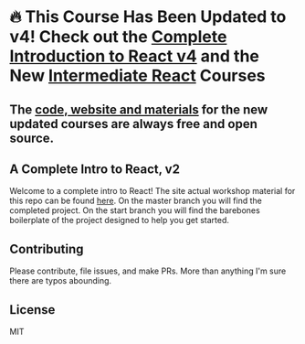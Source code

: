 # 🔥 This Course Has Been Updated to v4! Check out the [Complete Introduction to React v4](https://frontendmasters.com/courses/complete-react-v4/) and the New [Intermediate React](https://frontendmasters.com/courses/intermediate-react/) Courses

## The [code, website and materials](https://btholt.github.io/complete-intro-to-react-v4/) for the new updated courses are always free and open source.

## A Complete Intro to React, v2

Welcome to a complete intro to React! The site actual workshop material for this repo can be found [here][gh-page]. On the master branch you will find the completed project. On the start branch you will find the barebones boilerplate of the project designed to help you get started.

## Contributing

Please contribute, file issues, and make PRs. More than anything I'm sure there are typos abounding.

## License

MIT

[gh-page]: http://btholt.github.io/complete-intro-to-react/
